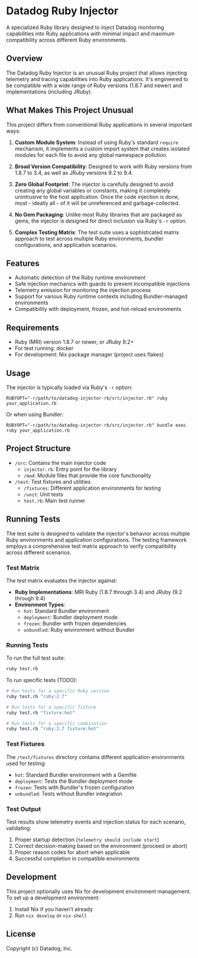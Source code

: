 # Datadog Ruby Injector

A specialized Ruby library designed to inject Datadog monitoring capabilities into Ruby applications with minimal impact and maximum compatibility across different Ruby environments.

## Overview

The Datadog Ruby Injector is an unusual Ruby project that allows injecting telemetry and tracing capabilities into Ruby applications. It's engineered to be compatible with a wide range of Ruby versions (1.8.7 and newer) and implementations (including JRuby).

## What Makes This Project Unusual

This project differs from conventional Ruby applications in several important ways:

1. **Custom Module System**: Instead of using Ruby's standard `require` mechanism, it implements a custom import system that creates isolated modules for each file to avoid any global namespace pollution.

2. **Broad Version Compatibility**: Designed to work with Ruby versions from 1.8.7 to 3.4, as well as JRuby versions 9.2 to 9.4.

3. **Zero Global Footprint**: The injector is carefully designed to avoid creating any global variables or constants, making it completely unintrusive to the host application. Once the code injection is done, most - ideally all - of it will be unreferenced and garbage-collected.

4. **No Gem Packaging**: Unlike most Ruby libraries that are packaged as gems, the injector is designed for direct inclusion via Ruby's `-r` option.

5. **Complex Testing Matrix**: The test suite uses a sophisticated matrix approach to test across multiple Ruby environments, bundler configurations, and application scenarios.

## Features

- Automatic detection of the Ruby runtime environment
- Safe injection mechanics with guards to prevent incompatible injections
- Telemetry emission for monitoring the injection process
- Support for various Ruby runtime contexts including Bundler-managed environments
- Compatibility with deployment, frozen, and hot-reload environments

## Requirements

- Ruby (MRI) version 1.8.7 or newer, or JRuby 9.2+
- For test running: docker
- For development: Nix package manager (project uses flakes)

## Usage

The injector is typically loaded via Ruby's `-r` option:

```
RUBYOPT="-r/path/to/datadog-injector-rb/src/injector.rb" ruby your_application.rb
```

Or when using Bundler:

```
RUBYOPT="-r/path/to/datadog-injector-rb/src/injector.rb" bundle exec ruby your_application.rb
```

## Project Structure

- `/src`: Contains the main injector code
  - `injector.rb`: Entry point for the library
  - `/mod`: Module files that provide the core functionality
- `/test`: Test fixtures and utilities
  - `/fixtures`: Different application environments for testing
  - `/unit`: Unit tests
  - `test.rb`: Main test runner

## Running Tests

The test suite is designed to validate the injector's behavior across multiple Ruby environments and application configurations. The testing framework employs a comprehensive test matrix approach to verify compatibility across different scenarios.

### Test Matrix

The test matrix evaluates the injector against:

- **Ruby Implementations**: MRI Ruby (1.8.7 through 3.4) and JRuby (9.2 through 9.4)
- **Environment Types**:
  - `hot`: Standard Bundler environment
  - `deployment`: Bundler deployment mode
  - `frozen`: Bundler with frozen dependencies
  - `unbundled`: Ruby environment without Bundler

### Running Tests

To run the full test suite:

```bash
ruby test.rb
```

To run specific tests (TODO):

```bash
# Run tests for a specific Ruby version
ruby test.rb "ruby:2.7"

# Run tests for a specific fixture
ruby test.rb "fixture:hot"

# Run tests for a specific combination
ruby test.rb "ruby:2.7 fixture:hot"
```

### Test Fixtures

The `/test/fixtures` directory contains different application environments used for testing:

- `hot`: Standard Bundler environment with a Gemfile
- `deployment`: Tests the Bundler deployment mode
- `frozen`: Tests with Bundler's frozen configuration
- `unbundled`: Tests without Bundler integration

### Test Output

Test results show telemetry events and injection status for each scenario, validating:

1. Proper startup detection (`telemetry should include start`)
2. Correct decision-making based on the environment (proceed or abort)
3. Proper reason codes for abort when applicable
4. Successful completion in compatible environments

## Development

This project optionally uses Nix for development environment management. To set up a development environment:

1. Install Nix if you haven't already
2. Run `nix develop` or `nix-shell`

## License

Copyright (c) Datadog, Inc.
